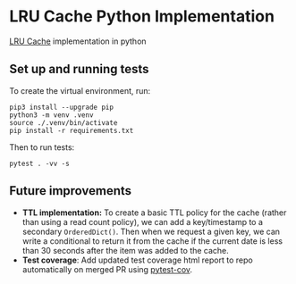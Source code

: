 # LRU Cache Python Implementation
[LRU Cache](https://en.wikipedia.org/wiki/Cache_replacement_policies#Least_recently_used_(LRU)) implementation in python

## Set up and running tests
To create the virtual environment, run:
```
pip3 install --upgrade pip
python3 -m venv .venv
source ./.venv/bin/activate
pip install -r requirements.txt
```
Then to run tests:
```
pytest . -vv -s 
```

## Future improvements
* **TTL implementation:** To create a basic TTL policy for the cache (rather than using a read count policy), we can add a key/timestamp to a secondary `OrderedDict()`. Then when we request a given key, we can write a conditional to return it from the cache if the current date is less than 30 seconds after the item was added to the cache.
* **Test coverage**: Add updated test coverage html report to repo automatically on merged PR using [pytest-cov](https://pypi.org/project/pytest-cov/).
